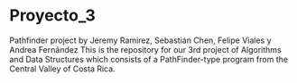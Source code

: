 # Proyecto_3
Pathfinder project by Jeremy Ramirez, Sebastián Chen, Felipe Viales y Andrea Fernández
This is the repository for our 3rd project of Algorithms and Data Structures which consists of a PathFinder-type program from the Central Valley of Costa Rica.
